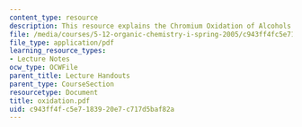 ```yaml
---
content_type: resource
description: This resource explains the Chromium Oxidation of Alcohols and Aldehydes.
file: /media/courses/5-12-organic-chemistry-i-spring-2005/c943ff4fc5e7183920e7c717d5baf82a_oxidation.pdf
file_type: application/pdf
learning_resource_types:
- Lecture Notes
ocw_type: OCWFile
parent_title: Lecture Handouts
parent_type: CourseSection
resourcetype: Document
title: oxidation.pdf
uid: c943ff4f-c5e7-1839-20e7-c717d5baf82a
---
```

